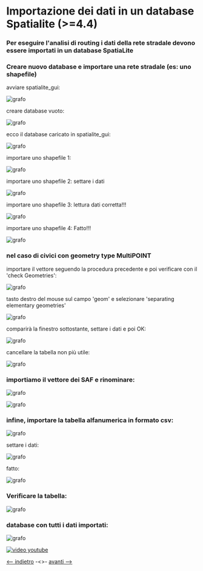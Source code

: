 # Importazione dei dati in un database Spatialite (>=4.4)

### Per eseguire l'analisi di routing i dati della rete stradale devono essere importati in un database SpatiaLite

### Creare nuovo database e importare una rete stradale (es: uno shapefile)

avviare spatialite_gui:

![grafo](/img/import_dati/import001.png)

creare database vuoto:

![grafo](/img/import_dati/import002.png)

ecco il database caricato in spatialite_gui:

![grafo](/img/import_dati/import003.png)

importare uno shapefile 1:

![grafo](/img/import_dati/import004.png)

importare uno shapefile 2: settare i dati

![grafo](/img/import_dati/import005.png)

importare uno shapefile 3: lettura dati corretta!!!

![grafo](/img/import_dati/import006.png)

importare uno shapefile 4: Fatto!!!

![grafo](/img/import_dati/import007.png)

### nel caso di civici con geometry type MultiPOINT

importare il vettore seguendo la procedura precedente e poi verificare con il 'check Geometries':

![grafo](/img/import_dati/import008.png)

tasto destro del mouse sul campo 'geom' e selezionare 'separating elementary geometries'

![grafo](/img/import_dati/import010.png)

comparirà la finestro sottostante, settare i dati e poi OK:

![grafo](/img/import_dati/import012.png)

cancellare la tabella non più utile:

![grafo](/img/import_dati/import013.png)

### importiamo il vettore dei SAF e rinominare:

![grafo](/img/import_dati/import014.png)

![grafo](/img/import_dati/import015.png)

### infine, importare la tabella alfanumerica in formato csv:

![grafo](/img/import_dati/import017.png)

settare i dati:

![grafo](/img/import_dati/import018.png)

fatto:

![grafo](/img/import_dati/import019.png)

### Verificare la tabella:

![grafo](/img/import_dati/import020.png)

### database con tutti i dati importati:

![grafo](/img/import_dati/import021.png)

[![video youtube](https://img.youtube.com/vi/HKUNDusUcUY/0.jpg)](https://youtu.be/HKUNDusUcUY 'Import dati')

[<-- indietro](/README.md 'Home') -<>- [avanti -->](/tutorial/02_preparare_rete_per_routing.md 'Preparazione rete')
